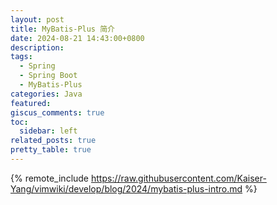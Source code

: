 ```yaml
---
layout: post
title: MyBatis-Plus 简介
date: 2024-08-21 14:43:00+0800
description:
tags:
  - Spring
  - Spring Boot
  - MyBatis-Plus
categories: Java
featured:
giscus_comments: true
toc:
  sidebar: left
related_posts: true
pretty_table: true
---
```


{% remote_include https://raw.githubusercontent.com/Kaiser-Yang/vimwiki/develop/blog/2024/mybatis-plus-intro.md %}
